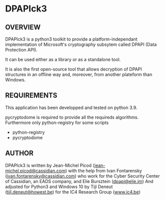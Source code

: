 # DPAPIck3
OVERVIEW
--------
DPAPIck3 is a python3 toolkit to provide a platform-independant implementation
of Microsoft's cryptography subsytem called DPAPI (Data Protection API).

It can be used either as a library or as a standalone tool.

It is also the first open-source tool that allows decryption of DPAPI
structures in an offline way and, moreover, from another plateform than
Windows.

REQUIREMENTS
------------
This application has been developped and tested on python 3.9.

pycryptodome is required to provide all the requireds algorithms.
Furthermore only python-registry for some scripts
* python-registry
* pycryptodome

AUTHOR
------
DPAPIck3 is written by Jean-Michel Picod (jean-michel.picod@cassidian.com)
with the help from Ivan Fontarensky (ivan.fontarensky@cassidian.com)
who work for the Cyber Security Center of Cassidian, an EADS company,
and Elie Bursztein (dpapi@elie.im)
And adjusted for Python3 and Windows 10 by Tijl Deneut (tijl.deneut@howest.be)
for the IC4 Research Group (www.ic4.be)
